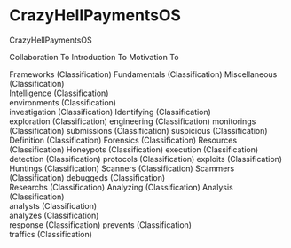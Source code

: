 # CrazyHellPaymentsOS
CrazyHellPaymentsOS


 
Collaboration To
Introduction To
Motivation To


Frameworks      (Classification) 
Fundamentals    (Classification) 
Miscellaneous   (Classification)  
Intelligence    (Classification)  
environments    (Classification)  
investigation   (Classification) 
Identifying     (Classification)  
exploration     (Classification) 
engineering     (Classification) 
monitorings     (Classification) 
submissions     (Classification)
suspicious      (Classification) 
Definition      (Classification) 
Forensics       (Classification) 
Resources       (Classification) 
Honeypots       (Classification) 
execution       (Classification) 
detection       (Classification) 
protocols       (Classification)
exploits        (Classification)
Huntings        (Classification)
Scanners        (Classification)
Scammers        (Classification)
debuggeds       (Classification)  
Researchs       (Classification) 
Analyzing       (Classification)
Analysis        (Classification)  
analysts        (Classification)   
analyzes        (Classification)    
response        (Classification)
prevents        (Classification)  
traffics        (Classification)  



